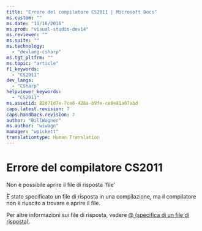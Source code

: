 ```yaml
---
title: "Errore del compilatore CS2011 | Microsoft Docs"
ms.custom: ""
ms.date: "11/16/2016"
ms.prod: "visual-studio-dev14"
ms.reviewer: ""
ms.suite: ""
ms.technology: 
  - "devlang-csharp"
ms.tgt_pltfrm: ""
ms.topic: "article"
f1_keywords: 
  - "CS2011"
dev_langs: 
  - "CSharp"
helpviewer_keywords: 
  - "CS2011"
ms.assetid: 82d71d7e-7ce0-428a-b9fe-ce8e81a07abd
caps.latest.revision: 7
caps.handback.revision: 7
author: "BillWagner"
ms.author: "wiwagn"
manager: "wpickett"
translationtype: Human Translation
---
```

# Errore del compilatore CS2011
Non è possibile aprire il file di risposta 'file'  
  
 È stato specificato un file di risposta in una compilazione, ma il compilatore non è riuscito a trovare e aprire il file.  
  
 Per altre informazioni sui file di risposta, vedere [@ \(specifica di un file di risposta\)](../../csharp/language-reference/compiler-options/response-file-compiler-option.md).